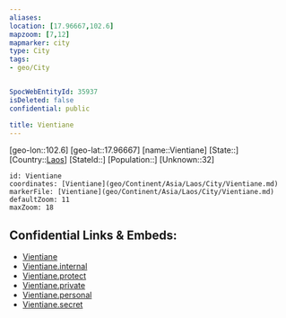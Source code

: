 ```yaml
---
aliases: 
location: [17.96667,102.6]
mapzoom: [7,12] 
mapmarker: city 
type: City
tags:
- geo/City


SpocWebEntityId: 35937
isDeleted: false
confidential: public

title: Vientiane
---
```

[geo-lon::102.6]
[geo-lat::17.96667]
[name::Vientiane]
[State::]
[Country::[Laos](geo/Continent/Asia/Laos.md)]
[StateId::]
[Population::]
[Unknown::32]


```leaflet
id: Vientiane
coordinates: [Vientiane](geo/Continent/Asia/Laos/City/Vientiane.md)
markerFile: [Vientiane](geo/Continent/Asia/Laos/City/Vientiane.md)
defaultZoom: 11 
maxZoom: 18
```


## Confidential Links & Embeds: 
- [Vientiane](../../../../../../_public/geo/Continent/Asia/Laos/City/Vientiane.md) 
- [Vientiane.internal](../../../../../../_internal/geo/Continent/Asia/Laos/City/Vientiane.internal.md) 
- [Vientiane.protect](../../../../../../_protect/geo/Continent/Asia/Laos/City/Vientiane.protect.md) 
- [Vientiane.private](../../../../../../_private/geo/Continent/Asia/Laos/City/Vientiane.private.md) 
- [Vientiane.personal](../../../../../../_personal/geo/Continent/Asia/Laos/City/Vientiane.personal.md) 
- [Vientiane.secret](../../../../../../_secret/geo/Continent/Asia/Laos/City/Vientiane.secret.md) 
